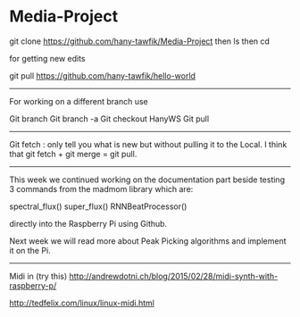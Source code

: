 # Media-Project

git clone https://github.com/hany-tawfik/Media-Project
 then ls then cd


for getting new edits 

git pull https://github.com/hany-tawfik/hello-world

____________

For working on a different branch use

Git branch
Git branch -a
Git checkout HanyWS
Git pull

___________

Git fetch : only tell you what is new but without pulling it to the Local.
I think that git fetch + git merge = git pull.

____________

This week we continued working on the documentation part beside testing 3 commands from the madmom library which are:

spectral_flux()
super_flux()
RNNBeatProcessor()

 directly into the Raspberry Pi using Github.

Next week we will read more about Peak Picking algorithms and implement it on the Pi.


_______________________

Midi in (try this)
http://andrewdotni.ch/blog/2015/02/28/midi-synth-with-raspberry-p/

http://tedfelix.com/linux/linux-midi.html
